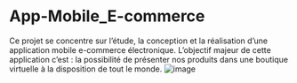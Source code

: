 # App-Mobile_E-commerce

Ce projet se concentre sur l’étude, la conception et la réalisation d’une application mobile  e-commerce électronique.
L’objectif majeur de cette application  c’est : la possibilité de présenter nos produits dans une boutique virtuelle à la disposition de tout le monde.
![image](https://user-images.githubusercontent.com/93013624/196179384-ee741c54-c883-471f-b037-c657c78a2b9d.png)
